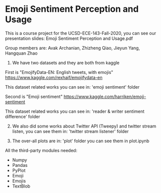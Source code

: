 # Emoji Sentiment Perception and Usage
This is a course project for the UCSD-ECE-143-Fall-2020, you can see our presentation slides: Emoji Sentiment Perception and Usage.pdf

Group members are: Avak Archanian, Zhizheng Qiao, Jieyun Yang, Hangquan Zhao

1. We have two datasets and they are both from kaggle

First is "EmojifyData-EN: English tweets, with emojis" https://www.kaggle.com/rexhaif/emojifydata-en 

This dataset related works you can see in: 'emoji sentiment' folder

Second is "Emoji sentiment" https://www.kaggle.com/harriken/emoji-sentiment

This dataset related works you can see in: 'reader & writer sentiment difference' folder

2. We also did some works about Twitter API (Tweepy) and twitter stream listen, you can see them in: 'twitter stream listener' folder

3. The over-all plots are in: 'plot' folder  you can see them in plot.ipynb

All the third-party modules needed:
- Numpy
- Pandas
- PyPlot 
- Emoji
- Emojis
- TextBlob




